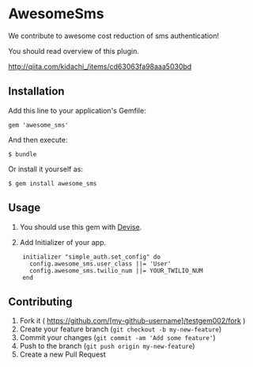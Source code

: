 # AwesomeSms

We contribute to awesome cost reduction of sms authentication!

You should read overview of this plugin.

http://qiita.com/kidachi_/items/cd63063fa98aaa5030bd

## Installation

Add this line to your application's Gemfile:

    gem 'awesome_sms'

And then execute:

    $ bundle

Or install it yourself as:

    $ gem install awesome_sms

## Usage

1. You should use this gem with [Devise](https://github.com/plataformatec/devise).

2. Add Initializer of your app.

```
    initializer "simple_auth.set_config" do
      config.awesome_sms.user_class ||= 'User'
      config.awesome_sms.twilio_num ||= YOUR_TWILIO_NUM
    end
```


## Contributing

1. Fork it ( https://github.com/[my-github-username]/testgem002/fork )
2. Create your feature branch (`git checkout -b my-new-feature`)
3. Commit your changes (`git commit -am 'Add some feature'`)
4. Push to the branch (`git push origin my-new-feature`)
5. Create a new Pull Request